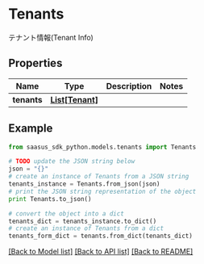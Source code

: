 # Tenants

テナント情報(Tenant Info)

## Properties
Name | Type | Description | Notes
------------ | ------------- | ------------- | -------------
**tenants** | [**List[Tenant]**](Tenant.md) |  | 

## Example

```python
from saasus_sdk_python.models.tenants import Tenants

# TODO update the JSON string below
json = "{}"
# create an instance of Tenants from a JSON string
tenants_instance = Tenants.from_json(json)
# print the JSON string representation of the object
print Tenants.to_json()

# convert the object into a dict
tenants_dict = tenants_instance.to_dict()
# create an instance of Tenants from a dict
tenants_form_dict = tenants.from_dict(tenants_dict)
```
[[Back to Model list]](../README.md#documentation-for-models) [[Back to API list]](../README.md#documentation-for-api-endpoints) [[Back to README]](../README.md)


